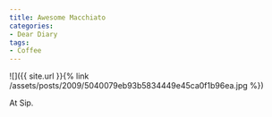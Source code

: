 ```yaml
---
title: Awesome Macchiato
categories:
- Dear Diary
tags:
- Coffee
---
```


![]({{ site.url }}{% link /assets/posts/2009/5040079eb93b5834449e45ca0f1b96ea.jpg %})
  



At Sip.
